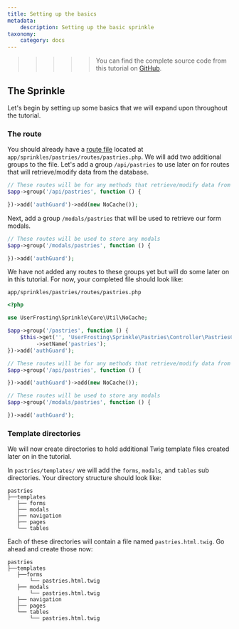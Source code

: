 ```yaml
---
title: Setting up the basics
metadata:
    description: Setting up the basic sprinkle
taxonomy:
    category: docs
---
```


>>>>> You can find the complete source code from this tutorial on [GitHub](https://github.com/userfrosting/pastries).

## The Sprinkle

Let's begin by setting up some basics that we will expand upon throughout the tutorial.

### The route

You should already have a [route file](/routes-and-controllers) located at `app/sprinkles/pastries/routes/pastries.php`. We will add two additional groups to the file. Let's add a group `/api/pastries` to use later on for routes that will retrieve/modify data from the database.

```php
// These routes will be for any methods that retrieve/modify data from the database.
$app->group('/api/pastries', function () {

})->add('authGuard')->add(new NoCache());
```

Next, add a group `/modals/pastries` that will be used to retrieve our form modals.

```php
// These routes will be used to store any modals
$app->group('/modals/pastries', function () {

})->add('authGuard');
```

We have not added any routes to these groups yet but will do some later on in this tutorial. For now, your completed file should look like:

`app/sprinkles/pastries/routes/pastries.php`

```php
<?php

use UserFrosting\Sprinkle\Core\Util\NoCache;

$app->group('/pastries', function () {
    $this->get('', 'UserFrosting\Sprinkle\Pastries\Controller\PastriesController:pageList')
         ->setName('pastries');
})->add('authGuard');

// These routes will be for any methods that retrieve/modify data from the database.
$app->group('/api/pastries', function () {

})->add('authGuard')->add(new NoCache());

// These routes will be used to store any modals
$app->group('/modals/pastries', function () {

})->add('authGuard');

```
### Template directories

We will now create directories to hold additional Twig template files created later on in the tutorial.

In `pastries/templates/` we will add the `forms`, `modals`, and `tables` sub directories. Your directory structure should look like:

```
pastries
├──templates
   ├── forms
   ├── modals
   ├── navigation
   ├── pages
   └── tables
```

Each of these directories will contain a file named `pastries.html.twig`. Go ahead and create those now:

```
pastries
├──templates
   ├──forms
       └── pastries.html.twig
   ├── modals
       └── pastries.html.twig
   ├── navigation
   ├── pages
   └── tables
       └── pastries.html.twig
```
